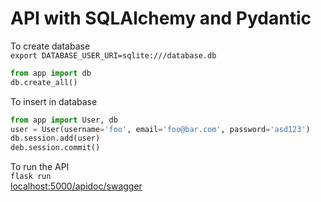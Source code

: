 # API with SQLAlchemy and Pydantic

To create database \
`export DATABASE_USER_URI=sqlite:///database.db`

```python
from app import db
db.create_all()
```

To insert in database
```python
from app import User, db
user = User(username='foo', email='foo@bar.com', password='asd123')
db.session.add(user)
deb.session.commit()
```

To run the API \
`flask run` \
[localhost:5000/apidoc/swagger](localhost:5000/apidoc/swagger)



